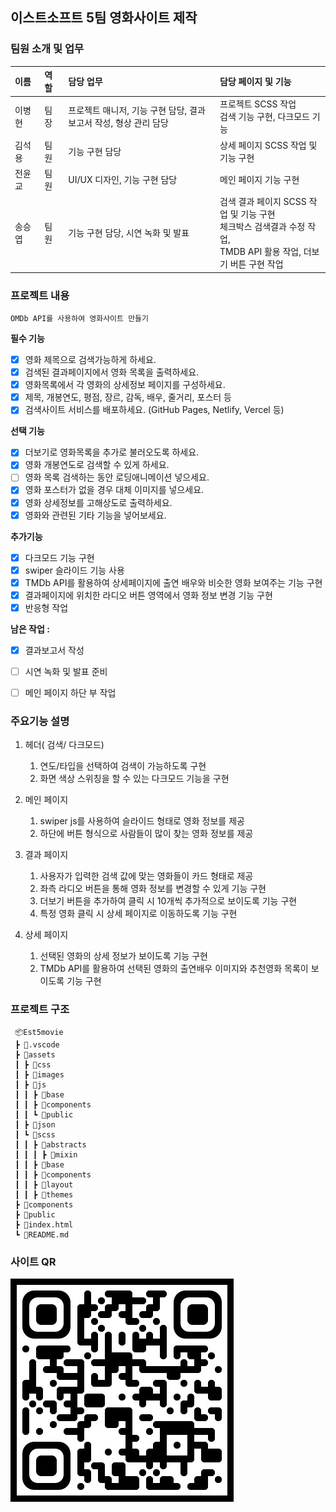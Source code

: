 ## 이스트소프트 5팀 영화사이트 제작

### 팀원 소개 및 업무
| **이름** | **역할** | **담당 업무** | **담당 페이지 및 기능** |
| :--- | :--- | :--- | :--- |
| 이병현 &nbsp;&nbsp;  | 팀장 &nbsp;  | 프로젝트 매니저, 기능 구현 담당, 결과 보고서 작성, 형상 관리 담당 | 프로젝트 SCSS 작업<br> 검색 기능 구현, 다크모드 기능 |
| 김석용 &nbsp;&nbsp;  | 팀원 &nbsp;  | 기능 구현 담당 | 상세 페이지 SCSS 작업 및 기능 구현 |
| 전윤교 &nbsp;&nbsp;  | 팀원 &nbsp;  | UI/UX 디자인, 기능 구현 담당 | 메인 페이지 기능 구현 |
| 송승엽 &nbsp;&nbsp;  | 팀원 &nbsp;  | 기능 구현 담당, 시연 녹화 및 발표 | 검색 결과 페이지 SCSS 작업 및 기능 구현<br> 체크박스 검색결과 수정 작업,<br> TMDB API 활용 작업, 더보기 버튼 구현 작업 |


### 프로젝트 내용
    OMDb API를 사용하여 영화사이트 만들기

**필수 기능** 
- [x]  영화 제목으로 검색가능하게 하세요.
- [x]  검색된 결과페이지에서 영화 목록을 출력하세요.
- [x]  영화목록에서 각 영화의 상세정보 페이지를 구성하세요.
- [x]  제목, 개봉연도, 평점, 장르, 감독, 배우, 줄거리, 포스터 등
- [x]  검색사이트 서비스를 배포하세요. (GitHub Pages, Netlify, Vercel 등)

**선택 기능** 
- [x]  더보기로 영화목록을 추가로 불러오도록 하세요.
- [x]  영화 개봉연도로 검색할 수 있게 하세요.
- [ ]  영화 목록 검색하는 동안 로딩애니메이션 넣으세요.
- [x]  영화 포스터가 없을 경우 대체 이미지를 넣으세요.
- [x]  영화 상세정보를 고해상도로 출력하세요.
- [x]  영화와 관련된 기타 기능을 넣어보세요.

**추가기능** 
- [x]  다크모드 기능 구현
- [x]  swiper 슬라이드 기능 사용
- [x]  TMDb API를 활용하여 상세페이지에 출연 배우와 비슷한 영화 보여주는 기능 구현
- [x]  결과페이지에 위치한 라디오 버튼 영역에서 영화 정보 변경 기능 구현
- [x]  반응형 작업

**남은 작업 :**
- [x]  결과보고서 작성
- [ ]  시연 녹화 및 발표 준비
- [ ]  메인 페이지 하단 부 작업


### 주요기능 설명
1. 헤더( 검색/ 다크모드)
    1. 연도/타입을 선택하여 검색이 가능하도록 구현
    2. 화면 색상 스위칭을 할 수 있는 다크모드 기능을 구현
    
2. 메인 페이지
    1. swiper js를 사용하여 슬라이드 형태로 영화 정보를 제공
    2. 하단에 버튼 형식으로 사람들이 많이 찾는 영화 정보를 제공
    
3. 결과 페이지
    1. 사용자가 입력한 검색 값에 맞는 영화들이 카드 형태로 제공
    2. 좌측 라디오 버튼을 통해 영화 정보를 변경할 수 있게 기능 구현
    3. 더보기 버튼을 추가하여 클릭 시 10개씩 추가적으로 보이도록 기능 구현
    4. 특정 영화 클릭 시 상세 페이지로 이동하도록 기능 구현

1. 상세 페이지
    1. 선택된 영화의 상세 정보가 보이도록 기능 구현
    2. TMDb API를 활용하여 선택된 영화의 출연배우 이미지와 추천영화 목록이 보이도록 기능 구현

### 프로젝트 구조
```
 📦Est5movie
 ┣ 📂.vscode
 ┣ 📂assets
 ┃ ┣ 📂css
 ┃ ┣ 📂images
 ┃ ┣ 📂js
 ┃ ┃ ┣ 📂base
 ┃ ┃ ┣ 📂components
 ┃ ┃ ┗ 📂public
 ┃ ┣ 📂json
 ┃ ┗ 📂scss
 ┃ ┃ ┣ 📂abstracts
 ┃ ┃ ┃ ┣ 📂mixin
 ┃ ┃ ┣ 📂base
 ┃ ┃ ┣ 📂components
 ┃ ┃ ┣ 📂layout
 ┃ ┃ ┣ 📂themes
 ┣ 📂components
 ┣ 📂public
 ┣ 📜index.html
 ┗ 📜README.md
```

### 사이트 QR
<img src="./assets/images/img-siteURL.jpg" alt="이스트소프트 5팀 영화사이트"/>